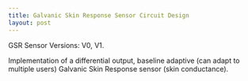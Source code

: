 ```yaml
---
title: Galvanic Skin Response Sensor Circuit Design
layout: post
---
```


GSR Sensor Versions: V0, V1.

Implementation of a differential output, baseline adaptive (can adapt to
multiple users) Galvanic Skin Response sensor (skin conductance).
